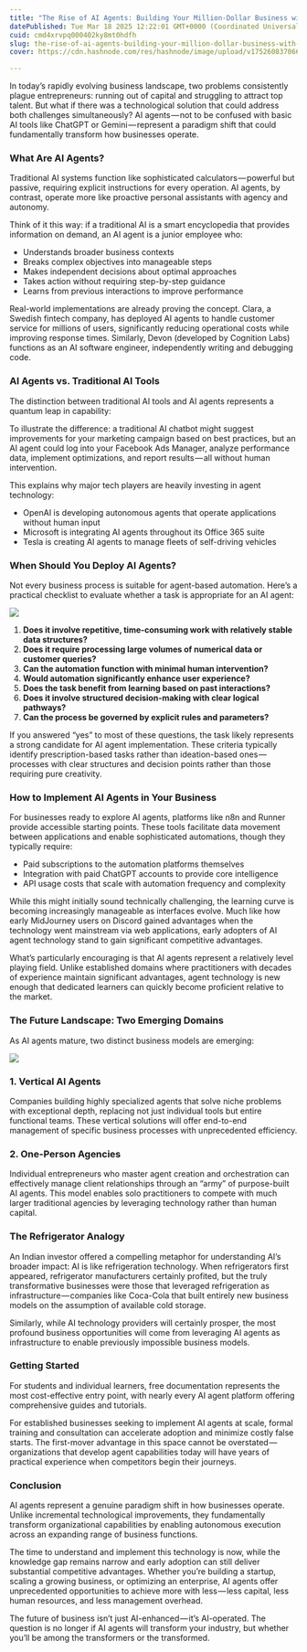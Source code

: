```yaml
---
title: "The Rise of AI Agents: Building Your Million-Dollar Business with an AI Workforce"
datePublished: Tue Mar 18 2025 12:22:01 GMT+0000 (Coordinated Universal Time)
cuid: cmd4xrvpq000402ky8mt0hdfh
slug: the-rise-of-ai-agents-building-your-million-dollar-business-with-an-ai-workforce-1d86dfc4c026
cover: https://cdn.hashnode.com/res/hashnode/image/upload/v1752608370664/086fbbd5-903e-478a-830b-2d24c7757c4b.png

---
```


In today’s rapidly evolving business landscape, two problems consistently plague entrepreneurs: running out of capital and struggling to attract top talent. But what if there was a technological solution that could address both challenges simultaneously? AI agents — not to be confused with basic AI tools like ChatGPT or Gemini — represent a paradigm shift that could fundamentally transform how businesses operate.

### What Are AI Agents?

Traditional AI systems function like sophisticated calculators — powerful but passive, requiring explicit instructions for every operation. AI agents, by contrast, operate more like proactive personal assistants with agency and autonomy.

Think of it this way: if a traditional AI is a smart encyclopedia that provides information on demand, an AI agent is a junior employee who:

*   Understands broader business contexts
*   Breaks complex objectives into manageable steps
*   Makes independent decisions about optimal approaches
*   Takes action without requiring step-by-step guidance
*   Learns from previous interactions to improve performance

Real-world implementations are already proving the concept. Clara, a Swedish fintech company, has deployed AI agents to handle customer service for millions of users, significantly reducing operational costs while improving response times. Similarly, Devon (developed by Cognition Labs) functions as an AI software engineer, independently writing and debugging code.

### AI Agents vs. Traditional AI Tools

The distinction between traditional AI tools and AI agents represents a quantum leap in capability:

To illustrate the difference: a traditional AI chatbot might suggest improvements for your marketing campaign based on best practices, but an AI agent could log into your Facebook Ads Manager, analyze performance data, implement optimizations, and report results — all without human intervention.

This explains why major tech players are heavily investing in agent technology:

*   OpenAI is developing autonomous agents that operate applications without human input
*   Microsoft is integrating AI agents throughout its Office 365 suite
*   Tesla is creating AI agents to manage fleets of self-driving vehicles

### When Should You Deploy AI Agents?

Not every business process is suitable for agent-based automation. Here’s a practical checklist to evaluate whether a task is appropriate for an AI agent:

![](https://cdn.hashnode.com/res/hashnode/image/upload/v1752608365095/48af4d81-df8b-449c-811e-78846a5ae094.png)

1.  **Does it involve repetitive, time-consuming work with relatively stable data structures?**
2.  **Does it require processing large volumes of numerical data or customer queries?**
3.  **Can the automation function with minimal human intervention?**
4.  **Would automation significantly enhance user experience?**
5.  **Does the task benefit from learning based on past interactions?**
6.  **Does it involve structured decision-making with clear logical pathways?**
7.  **Can the process be governed by explicit rules and parameters?**

If you answered “yes” to most of these questions, the task likely represents a strong candidate for AI agent implementation. These criteria typically identify prescription-based tasks rather than ideation-based ones — processes with clear structures and decision points rather than those requiring pure creativity.

### How to Implement AI Agents in Your Business

For businesses ready to explore AI agents, platforms like n8n and Runner provide accessible starting points. These tools facilitate data movement between applications and enable sophisticated automations, though they typically require:

*   Paid subscriptions to the automation platforms themselves
*   Integration with paid ChatGPT accounts to provide core intelligence
*   API usage costs that scale with automation frequency and complexity

While this might initially sound technically challenging, the learning curve is becoming increasingly manageable as interfaces evolve. Much like how early MidJourney users on Discord gained advantages when the technology went mainstream via web applications, early adopters of AI agent technology stand to gain significant competitive advantages.

What’s particularly encouraging is that AI agents represent a relatively level playing field. Unlike established domains where practitioners with decades of experience maintain significant advantages, agent technology is new enough that dedicated learners can quickly become proficient relative to the market.

### The Future Landscape: Two Emerging Domains

As AI agents mature, two distinct business models are emerging:

![](https://cdn.hashnode.com/res/hashnode/image/upload/v1752608367727/ec52eb7d-48cb-49a6-bbb8-8786e72d6b55.png)

### 1\. Vertical AI Agents

Companies building highly specialized agents that solve niche problems with exceptional depth, replacing not just individual tools but entire functional teams. These vertical solutions will offer end-to-end management of specific business processes with unprecedented efficiency.

### 2\. One-Person Agencies

Individual entrepreneurs who master agent creation and orchestration can effectively manage client relationships through an “army” of purpose-built AI agents. This model enables solo practitioners to compete with much larger traditional agencies by leveraging technology rather than human capital.

### The Refrigerator Analogy

An Indian investor offered a compelling metaphor for understanding AI’s broader impact: AI is like refrigeration technology. When refrigerators first appeared, refrigerator manufacturers certainly profited, but the truly transformative businesses were those that leveraged refrigeration as infrastructure — companies like Coca-Cola that built entirely new business models on the assumption of available cold storage.

Similarly, while AI technology providers will certainly prosper, the most profound business opportunities will come from leveraging AI agents as infrastructure to enable previously impossible business models.

### Getting Started

For students and individual learners, free documentation represents the most cost-effective entry point, with nearly every AI agent platform offering comprehensive guides and tutorials.

For established businesses seeking to implement AI agents at scale, formal training and consultation can accelerate adoption and minimize costly false starts. The first-mover advantage in this space cannot be overstated — organizations that develop agent capabilities today will have years of practical experience when competitors begin their journeys.

### Conclusion

AI agents represent a genuine paradigm shift in how businesses operate. Unlike incremental technological improvements, they fundamentally transform organizational capabilities by enabling autonomous execution across an expanding range of business functions.

The time to understand and implement this technology is now, while the knowledge gap remains narrow and early adoption can still deliver substantial competitive advantages. Whether you’re building a startup, scaling a growing business, or optimizing an enterprise, AI agents offer unprecedented opportunities to achieve more with less — less capital, less human resources, and less management overhead.

The future of business isn’t just AI-enhanced — it’s AI-operated. The question is no longer if AI agents will transform your industry, but whether you’ll be among the transformers or the transformed.